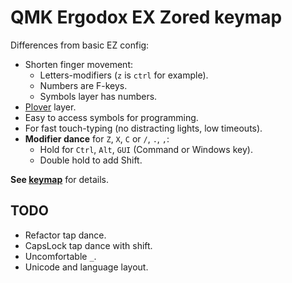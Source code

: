 # QMK Ergodox EX Zored keymap
Differences from basic EZ config:
- Shorten finger movement:
	- Letters-modifiers (`z` is `ctrl` for example).
	- Numbers are F-keys.
	- Symbols layer has numbers.
- [Plover](http://www.openstenoproject.org/) layer.
- Easy to access symbols for programming.
- For fast touch-typing (no distracting lights, low timeouts).
- **Modifier dance** for `Z`, `X`, `C` or `/`, `.`, `,`: 
	- Hold for `Ctrl`, `Alt`, `GUI` (Command or Windows key).
	- Double hold to add Shift.

**See [keymap](./keymap.c)** for details.

## TODO  
- Refactor tap dance.
- CapsLock tap dance with shift.
- Uncomfortable `_`.
- Unicode and language layout.